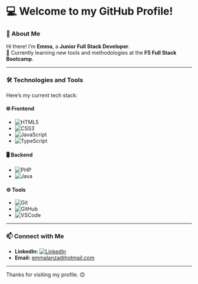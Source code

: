 # 💻 Welcome to my GitHub Profile!

### 🚀 About Me  
Hi there! I’m **Emma**, a **Junior Full Stack Developer**.  
🌱 Currently learning new tools and methodologies at the **F5 Full Stack Bootcamp**.

---

### 🛠️ Technologies and Tools

Here’s my current tech stack:

#### 🌐 Frontend  
- ![HTML5](https://img.shields.io/badge/-HTML5-E34F26?logo=html5&logoColor=white&style=flat)  
- ![CSS3](https://img.shields.io/badge/-CSS3-1572B6?logo=css3&logoColor=white&style=flat)  
- ![JavaScript](https://img.shields.io/badge/-JavaScript-F7DF1E?logo=javascript&logoColor=white&style=flat)  
- ![TypeScript](https://img.shields.io/badge/-TypeScript-007ACC?logo=typescript&logoColor=white&style=flat)  

#### 🖥️ Backend  
- ![PHP](https://img.shields.io/badge/-PHP-777BB4?logo=php&logoColor=white&style=flat)  
- ![Java](https://img.shields.io/badge/-Java-007396?logo=java&logoColor=white&style=flat)  

#### ⚙️ Tools  
- ![Git](https://img.shields.io/badge/-Git-F05032?logo=git&logoColor=white&style=flat)  
- ![GitHub](https://img.shields.io/badge/-GitHub-181717?logo=github&logoColor=white&style=flat)  
- ![VSCode](https://img.shields.io/badge/-VSCode-007ACC?logo=visualstudiocode&logoColor=white&style=flat)  

---

### 📫 Connect with Me
- **LinkedIn:** [![LinkedIn](https://img.shields.io/badge/-Emma%20Lanza-0077B5?logo=linkedin&logoColor=white)](https://www.linkedin.com/in/emma-lanza-m/)
- **Email:** [emmalanza@hotmail.com](mailto:emmalanza@hotmail.com)

---

Thanks for visiting my profile. 😊
